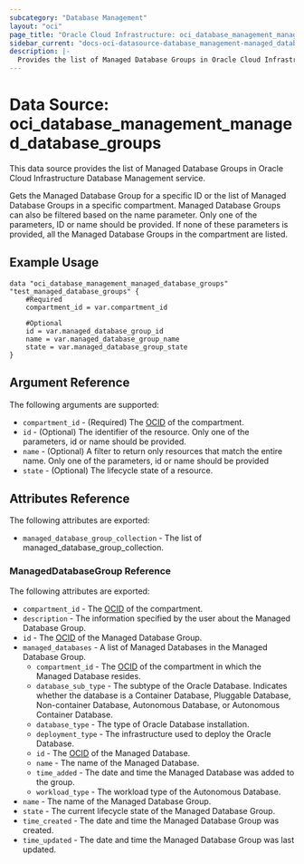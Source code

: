 ```yaml
---
subcategory: "Database Management"
layout: "oci"
page_title: "Oracle Cloud Infrastructure: oci_database_management_managed_database_groups"
sidebar_current: "docs-oci-datasource-database_management-managed_database_groups"
description: |-
  Provides the list of Managed Database Groups in Oracle Cloud Infrastructure Database Management service
---
```


# Data Source: oci_database_management_managed_database_groups
This data source provides the list of Managed Database Groups in Oracle Cloud Infrastructure Database Management service.

Gets the Managed Database Group for a specific ID or the list of Managed Database Groups in
a specific compartment. Managed Database Groups can also be filtered based on the name parameter.
Only one of the parameters, ID or name should be provided. If none of these parameters is provided,
all the Managed Database Groups in the compartment are listed.


## Example Usage

```hcl
data "oci_database_management_managed_database_groups" "test_managed_database_groups" {
	#Required
	compartment_id = var.compartment_id

	#Optional
	id = var.managed_database_group_id
	name = var.managed_database_group_name
	state = var.managed_database_group_state
}
```

## Argument Reference

The following arguments are supported:

* `compartment_id` - (Required) The [OCID](https://docs.cloud.oracle.com/iaas/Content/General/Concepts/identifiers.htm) of the compartment.
* `id` - (Optional) The identifier of the resource. Only one of the parameters, id or name should be provided.
* `name` - (Optional) A filter to return only resources that match the entire name. Only one of the parameters, id or name should be provided
* `state` - (Optional) The lifecycle state of a resource.


## Attributes Reference

The following attributes are exported:

* `managed_database_group_collection` - The list of managed_database_group_collection.

### ManagedDatabaseGroup Reference

The following attributes are exported:

* `compartment_id` - The [OCID](https://docs.cloud.oracle.com/iaas/Content/General/Concepts/identifiers.htm) of the compartment.
* `description` - The information specified by the user about the Managed Database Group.
* `id` - The [OCID](https://docs.cloud.oracle.com/iaas/Content/General/Concepts/identifiers.htm) of the Managed Database Group.
* `managed_databases` - A list of Managed Databases in the Managed Database Group.
	* `compartment_id` - The [OCID](https://docs.cloud.oracle.com/iaas/Content/General/Concepts/identifiers.htm) of the compartment in which the Managed Database resides.
	* `database_sub_type` - The subtype of the Oracle Database. Indicates whether the database is a Container Database, Pluggable Database, Non-container Database, Autonomous Database, or Autonomous Container Database. 
	* `database_type` - The type of Oracle Database installation.
	* `deployment_type` - The infrastructure used to deploy the Oracle Database.
	* `id` - The [OCID](https://docs.cloud.oracle.com/iaas/Content/General/Concepts/identifiers.htm) of the Managed Database.
	* `name` - The name of the Managed Database.
	* `time_added` - The date and time the Managed Database was added to the group.
	* `workload_type` - The workload type of the Autonomous Database.
* `name` - The name of the Managed Database Group.
* `state` - The current lifecycle state of the Managed Database Group.
* `time_created` - The date and time the Managed Database Group was created.
* `time_updated` - The date and time the Managed Database Group was last updated.

